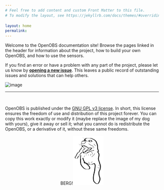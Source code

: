 ```yaml
---
# Feel free to add content and custom Front Matter to this file.
# To modify the layout, see https://jekyllrb.com/docs/themes/#overriding-theme-defaults

layout: home
permalink: 
---
```


Welcome to the OpenOBS documentation site! Browse the pages linked in the header for information about the project, how to build your own OpenOBS, and how to use the sensors. 

If you find an error or have a problem with any part of the project, please let us know by [**opening a new issue**](https://github.com/tedlanghorst/OpenOBS-328/issues/new). This leaves a public record of outstanding issues and solutions that can help others. 

![image](./assets/images/physicalDesign_simple.png)

---
&nbsp; 

OpenOBS is published under the [GNU GPL v3 license](https://www.gnu.org/licenses/gpl-3.0.en.html). In short, this license ensures the freedom of use and distribution of this project forever. You can copy this work exactly or modify it (maybe replace the image of my dog with yours), give it away or sell it; what you cannot do is redistribute the OpenOBS, or a derivative of it, without these same freedoms.

<p style="text-align:center;"> BERG!<img src="./assets/images/Berg.png"  width="100" alt="BERG!"> </p>

<!--https://docs.github.com/en/pages/setting-up-a-github-pages-site-with-jekyll/testing-your-github-pages-site-locally-with-jekyll-->